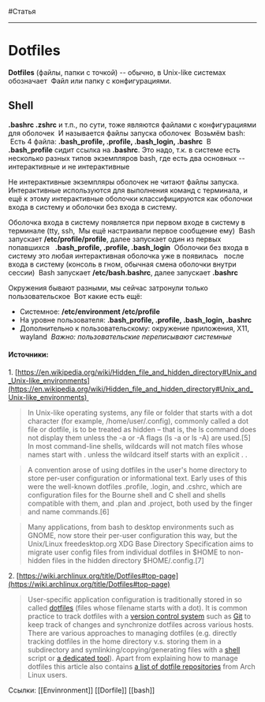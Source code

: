 #Статья 
___
# Dotfiles
**Dotfiles** (файлы, папки с точкой) -- обычно, в Unix-like системах обозначает 
Файл или папку с конфигурациями. 
## Shell
**.bashrc .zshrc** и т.п., по сути, тоже являются файлами с конфигурациями для оболочек 
И называется файлы запуска оболочек 
Возьмём bash: 
 Есть 4 файла: **.bash_profile, .profile, .bash_login, .bashrc** 
В **.bash_profile** сидит ссылка на **.bashrc**. Это надо, т.к. в системе есть несколько разных типов экземпляров bash, где есть два основных -- интерактивные и не интерактивные 

Не интерактивные экземпляры оболочек не читают файлы запуска. 
Интерактивные используются для выполнения команд с терминала, и ещё к этому интерактивные оболочки клаcсифицируются как оболочки входа в систему и оболочки без входа в систему. 

Оболочка входа в систему появляется при первом входе в систему в терминале (tty, ssh,  Мы ещё настраивали первое сообщение ему) 
Bash запускает **/etc/profile/profile**, далее запускает один из первых попавшихся 
 **.bash_profile, .profile, .bash_login** 
Оболочки без входа в систему это любая интерактивная оболочка уже в появилась  
после входа в систему (консоль в гном, обычная смена оболочки внутри сессии) 
Bash запускает **/etc/bash.bashrc**, далее запускает **.bashrc**

Окружения бывают разными, мы сейчас затронули только пользовательское 
Вот какие есть ещё: 
-   Системное: **/etc/environment /etc/profile** 
-   На уровне пользователя: **.bash_profile, .profile, .bash_login, .bashrc** 
-   Дополнительно к пользовательскому: окружение приложения, X11, wayland 
*Важно: пользовательские переписывают системные*

#### Источники: 

1. [https://en.wikipedia.org/wiki/Hidden_file_and_hidden_directory#Unix_and_Unix-like_environments](https://en.wikipedia.org/wiki/Hidden_file_and_hidden_directory#Unix_and_Unix-like_environments) 

>In Unix-like operating systems, any file or folder that starts with a dot character (for example, /home/user/.config), commonly called a dot file or dotfile, is to be treated as hidden – that is, the ls command does not display them unless the -a or -A flags (ls -a or ls -A) are used.[5] In most command-line shells, wildcards will not match files whose names start with . unless the wildcard itself starts with an explicit . . 

>A convention arose of using dotfiles in the user's home directory to store per-user configuration or informational text. Early uses of this were the well-known dotfiles .profile, .login, and .cshrc, which are configuration files for the Bourne shell and C shell and shells compatible with them, and .plan and .project, both used by the finger and name commands.[6] 

>Many applications, from bash to desktop environments such as GNOME, now store their per-user configuration this way, but the Unix/Linux freedesktop.org XDG Base Directory Specification aims to migrate user config files from individual dotfiles in $HOME to non-hidden files in the hidden directory $HOME/.config.[7]  



2. [https://wiki.archlinux.org/title/Dotfiles#top-page](https://wiki.archlinux.org/title/Dotfiles#top-page)

>User-specific application configuration is traditionally stored in so called [dotfiles](https://en.wikipedia.org/wiki/dotfile) (files whose filename starts with a dot). It is common practice to track dotfiles with a [version control system](https://wiki.archlinux.org/title/Version_control_system) such as [Git](https://wiki.archlinux.org/title/Git) to keep track of changes and synchronize dotfiles across various hosts. There are various approaches to managing dotfiles (e.g. directly tracking dotfiles in the home directory v.s. storing them in a subdirectory and symlinking/copying/generating files with a [shell](https://wiki.archlinux.org/title/Shell) script or [a dedicated tool](https://wiki.archlinux.org/title/Dotfiles#Tools)). Apart from explaining how to manage dotfiles this article also contains [a list of dotfile repositories](https://wiki.archlinux.org/title/Dotfiles#User_repositories) from Arch Linux users.  

Ссылки: [[Envinronment]] [[Dorfile]] [[bash]]